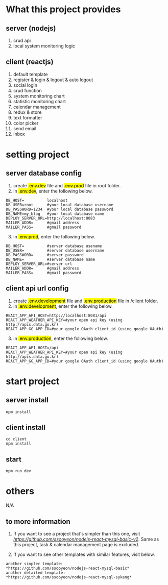 # What this project provides

## server (nodejs)

1. crud api
2. local system monitoring logic

## client (reactjs)

1. default template
2. register & login & logout & auto logout
3. social login
4. crud function
5. system monitoring chart
6. statistic monitoring chart
7. calendar management
8. redux & store
9. text formatter
10. color picker
11. send email
12. inbox

# setting project

## server database config

1. create <mark>.env.dev</mark> file and <mark>.env.prod</mark> file in root folder.
2. in <mark>.env.dev</mark>, enter the following below.

```
DB_HOST=          localhost
DB_USER=root      #your local database username
DB_PASSWORD=1234  #your local database password
DB_NAME=my_blog   #your local database name
DEPLOY_SERVER_URL=http://localhost:8083
MAILER_ADDR=      #gmail address
MAILER_PASS=      #gmail password
```

3. in <mark>.env.prod</mark>, enter the following below.

```
DB_HOST=          #server database usename
DB_USER=          #server database username
DB_PASSWORD=      #server password
DB_NAME=          #server database name
DEPLOY_SERVER_URL=#server url
MAILER_ADDR=      #gmail address
MAILER_PASS=      #gmail password
```

## client api url config

1. create <mark>.env.development</mark> file and <mark>.env.production</mark> file in /client folder.
2. in <mark>.env.development</mark>, enter the following below.

```
REACT_APP_API_HOST=http://localhost:8081/api
REACT_APP_WEATHER_API_KEY=#your open api key (using http://apis.data.go.kr)
REACT_APP_GG_APP_ID=#your google OAuth client_id (using google OAuth)
```

3. in <mark>.env.production</mark>, enter the following below.

```
REACT_APP_API_HOST=/api
REACT_APP_WEATHER_API_KEY=#your open api key (using http://apis.data.go.kr)
REACT_APP_GG_APP_ID=#your google OAuth client_id (using google OAuth)
```

# start project

## server install

```
npm install
```

## client install

```
cd client
npm install
```

## start

```
npm run dev
```

# others

N/A

## to more information

1. If you want to see a project that's simpler than this one, visit *https://github.com/ssooyeon/nodejs-react-mysql-basic-v2*. Same as this project, task & calendar management page is excluded.

2. If you want to see other templates with similar features, visit below.

```
another simpler template:
*https://github.com/ssooyeon/nodejs-react-mysql-basic*
another detailed template:
*https://github.com/ssooyeon/nodejs-react-mysql-sykang*
```

